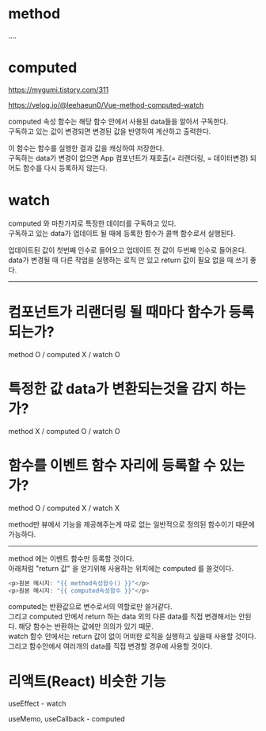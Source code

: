 # method

....

# computed

https://mygumi.tistory.com/311

https://velog.io/@leehaeun0/Vue-method-computed-watch

computed 속성 함수는 해당 함수 안에서 사용된 data들을 알아서 구독한다.  
구독하고 있는 값이 변경되면 변경된 값을 반영하여 계산하고 출력한다.

이 함수는 함수를 실행한 결과 값을 캐싱하여 저장한다.  
구독하는 data가 변경이 없으면 App 컴포넌트가 재호출(= 리랜더링, = 데이터변경) 되어도 함수를 다시 등록하지 않는다.

# watch

computed 와 마찬가지로 특정한 데이터를 구독하고 있다.  
구독하고 있는 data가 업데이트 될 때에 등록한 함수가 콜백 함수로서 실행된다.

업데이트된 값이 첫번째 인수로 들어오고 업데이트 전 값이 두번째 인수로 들어온다.  
data가 변경될 때 다른 작업을 실행하는 로직 만 있고 return 값이 필요 없을 때 쓰기 좋다.

---

# 컴포넌트가 리랜더링 될 때마다 함수가 등록되는가?

method O / computed X / watch O

# 특정한 값 data가 변환되는것을 감지 하는가?

method X / computed O / watch O

# 함수를 이벤트 함수 자리에 등록할 수 있는가?

method O / computed X / watch X

method만 뷰에서 기능을 제공해주는게 따로 없는 일반적으로 정의된 함수이기 때문에 가능하다.

---

method 에는 이벤트 함수만 등록할 것이다.  
아래처럼 "return 값" 을 얻기위해 사용하는 위치에는 computed 를 쓸것이다.

```javascript
<p>원본 메시지: "{{ method속성함수() }}"</p>
<p>원본 메시지: "{{ computed속성함수 }}"</p>
```

computed는 반환값으로 변수로서의 역할로만 쓸거같다.  
그리고 computed 안에서 return 하는 data 외의 다른 data를 직접 변경해서는 안된다. 해당 함수는 반환하는 값에만 의의가 있기 때문.  
watch 함수 안에서는 return 값이 없이 어떠한 로직을 실행하고 싶을때 사용할 것이다.  
그리고 함수안에서 여러개의 data를 직접 변경할 경우에 사용할 것이다.

# 리액트(React) 비슷한 기능

useEffect - watch

useMemo, useCallback - computed
